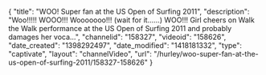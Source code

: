 {
    "title": "WOO! Super fan at the US Open of Surfing 2011",
    "description": "Woo!!!!! WOOO!!! Wooooooo!!! (wait for it......) WOO!!! Girl cheers on Walk the Walk performance at the US Open of Surfing 2011 and probably damages her voca...",
    "channelid": "158327",
    "videoid": "158626",
    "date_created": "1398292497",
    "date_modified": "1418181332",
    "type": "captivate",
    "layout": "channelVideo",
    "url": "\/hurley\/woo-super-fan-at-the-us-open-of-surfing-2011\/158327-158626"
}